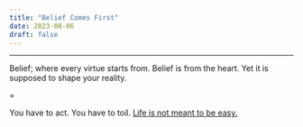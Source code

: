 ```yaml
---
title: "Belief Comes First"
date: 2023-08-06
draft: false
---
```


***

Belief; where every virtue starts from. Belief is from the heart. Yet it is supposed to shape your reality.

=

You have to act. You have to toil. [Life is not meant to be easy.](https://quran.com/90/4)


